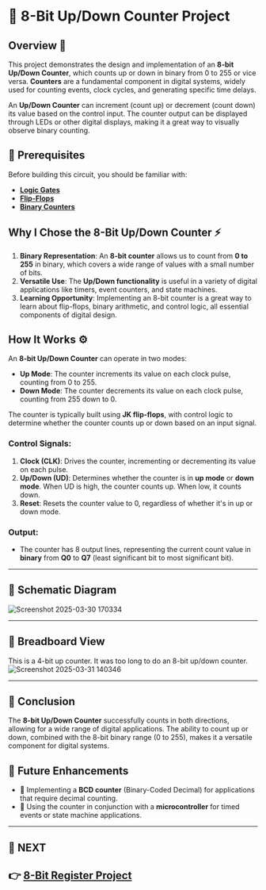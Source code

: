 # 🔢 8-Bit Up/Down Counter Project

## Overview 🚀
This project demonstrates the design and implementation of an **8-bit Up/Down Counter**, which counts up or down in binary from 0 to 255 or vice versa. **Counters** are a fundamental component in digital systems, widely used for counting events, clock cycles, and generating specific time delays.

An **Up/Down Counter** can increment (count up) or decrement (count down) its value based on the control input. The counter output can be displayed through LEDs or other digital displays, making it a great way to visually observe binary counting.

## 📌 Prerequisites

Before building this circuit, you should be familiar with:
- **[Logic Gates](../../../Notes/Digital_Circuit/Logic_Gates)**
- **[Flip-Flops](../../../Notes/Digital_Circuit/Sequential_Circuit/FlipFlop)**
- **[Binary Counters](../../../Notes/Digital_Circuit/Sequential_Circuit/Counter)**



## Why I Chose the 8-Bit Up/Down Counter ⚡
1. **Binary Representation**: An **8-bit counter** allows us to count from **0 to 255** in binary, which covers a wide range of values with a small number of bits.
2. **Versatile Use**: The **Up/Down functionality** is useful in a variety of digital applications like timers, event counters, and state machines.
3. **Learning Opportunity**: Implementing an 8-bit counter is a great way to learn about flip-flops, binary arithmetic, and control logic, all essential components of digital design.

## How It Works ⚙️
An **8-bit Up/Down Counter** can operate in two modes:  
- **Up Mode**: The counter increments its value on each clock pulse, counting from 0 to 255.
- **Down Mode**: The counter decrements its value on each clock pulse, counting from 255 down to 0.

The counter is typically built using  **JK flip-flops**, with control logic to determine whether the counter counts up or down based on an input signal.

### Control Signals:
1. **Clock (CLK)**: Drives the counter, incrementing or decrementing its value on each pulse.
2. **Up/Down (UD)**: Determines whether the counter is in **up mode** or **down mode**. When UD is high, the counter counts up. When low, it counts down.
3. **Reset**: Resets the counter value to 0, regardless of whether it's in up or down mode.

### Output:
- The counter has 8 output lines, representing the current count value in **binary** from **Q0** to **Q7** (least significant bit to most significant bit).

---

## 📜 Schematic Diagram

![Screenshot 2025-03-30 170334](https://github.com/user-attachments/assets/e7fe2707-e526-4725-8175-8f58a9d19381)



---

## 🔌 Breadboard View
This is a 4-bit up counter. It was too long to do an 8-bit up/down counter. 
![Screenshot 2025-03-31 140346](https://github.com/user-attachments/assets/9eaf271e-362f-41fd-8584-d556ffb63e0c)


---



## 🎯 Conclusion
The **8-bit Up/Down Counter** successfully counts in both directions, allowing for a wide range of digital applications. The ability to count up or down, combined with the 8-bit binary range (0 to 255), makes it a versatile component for digital systems.

## 🚀 Future Enhancements
- 🔄 Implementing a **BCD counter** (Binary-Coded Decimal) for applications that require decimal counting.
- 🔋 Using the counter in conjunction with a **microcontroller** for timed events or state machine applications.

---

## 🔹 NEXT  
**👉 [8-Bit Register Project](../Register)**
---
